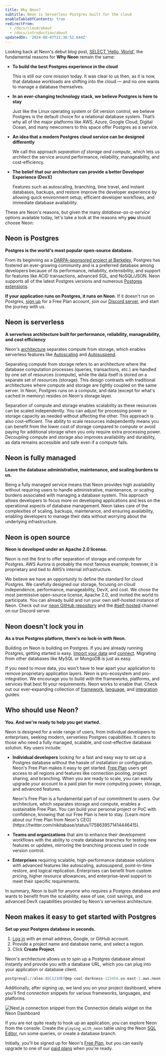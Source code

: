 ```yaml
---
title: Why Neon?
subtitle: Neon is Serverless Postgres built for the cloud
enableTableOfContents: true
redirectFrom:
  - /docs/cloud/about
  - /docs/introduction/about
updatedOn: '2024-08-07T21:36:52.644Z'
---
```


Looking back at Neon's debut blog post, [SELECT ’Hello, World’](https://neon.tech/blog/hello-world), the fundamental reasons for **Why Neon** remain the same:

- **To build the best Postgres experience in the cloud**

  This is still our core mission today. It was clear to us then, as it is now, that database workloads are shifting into the cloud &#8212; and no one wants to manage a database themselves.

- **In an ever-changing technology stack, we believe Postgres is here to stay**

  Just like the Linux operating system or Git version control, we believe Postgres is the default choice for a relational database system. That’s why all of the major platforms like AWS, Azure, Google Cloud, Digital Ocean, and many newcomers to this space offer Postgres as a service.

- **An idea that a modern Postgres cloud service can be designed differently**

  We call this approach _separation of storage and compute_, which lets us architect the service around performance, reliability, manageability, and cost-efficiency.

- **The belief that our architecture can provide a better Developer Experience (DevX)**

  Features such as autoscaling, branching, time travel, and instant databases, backups, and restore improve the developer experience by allowing quick environment setup, efficient developer workflows, and immediate database availability.

These are Neon's reasons, but given the many _database-as-a-service_ options available today, let's take a look at the reasons why **you** should choose Neon:

## Neon is Postgres

**Postgres is the world's most popular open-source database.**

From its beginning as a [DARPA-sponsored project at Berkeley](https://www.postgresql.org/docs/current/history.html), Postgres has fostered an ever-growing community and is a preferred database among developers because of its performance, reliability, extensibility, and support for features like ACID transactions, advanced SQL, and NoSQL/JSON. Neon supports all of the latest Postgres versions and numerous [Postgres extensions](/docs/extensions/extensions-intro).

**If your application runs on Postgres, it runs on Neon**. If it doesn't run on Postgres, [sign up](https://console.neon.tech/signup) for a Free Plan account, join our [Discord server](https://discord.gg/92vNTzKDGp), and start the journey with us.

## Neon is serverless

**A serverless architecture built for performance, reliability, manageability, and cost efficiency**

Neon's [architecture](/docs/introduction/architecture-overview) separates compute from storage, which enables serverless features like [Autoscaling](/docs/get-started-with-neon/production-readiness#autoscaling) and [Autosuspend](/docs/get-started-with-neon/production-readiness##scale-to-zero).

Separating compute from storage refers to an architecture where the database computation processes (queries, transactions, etc.) are handled by one set of resources (compute), while the data itself is stored on a separate set of resources (storage). This design contrasts with traditional architectures where compute and storage are tightly coupled on the same server. In Neon, Postgres runs on a compute, and data (except for what's cached in memory) resides on Neon's storage layer.

Separation of compute and storage enables scalability as these resources can be scaled independently. You can adjust for processing power or storage capacity as needed without affecting the other. This approach is also cost-efficient. The ability to scale resources independently means you can benefit from the lower cost of storage compared to compute or avoid paying for additional storage when you only require extra processing power. Decoupling compute and storage also improves availability and durability, as data remains accessible and safe even if a compute fails.

## Neon is fully managed

**Leave the database administrative, maintenance, and scaling burdens to us.**

Being a fully managed service means that Neon provides high availability without requiring users to handle administrative, maintenance, or scaling burdens associated with managing a database system. This approach allows developers to focus more on developing applications and less on the operational aspects of database management. Neon takes care of the complexities of scaling, backups, maintenance, and ensuring availability, enabling developers to manage their data without worrying about the underlying infrastructure.

## Neon is open source

**Neon is developed under an Apache 2.0 license.**

Neon is not the first to offer separation of storage and compute for Postgres. AWS Aurora is probably the most famous example; however, it is proprietary and tied to AWS’s internal infrastructure.

We believe we have an opportunity to define the standard for cloud Postgres. We carefully designed our storage, focusing on cloud independence, performance, manageability, DevX, and cost. We chose the most permissive open-source license, Apache 2.0, and invited the world to participate. You can already build and run your own self-hosted instance of Neon. Check out our [neon GitHub repository](https://github.com/neondatabase) and the [#self-hosted](https://discord.com/channels/1176467419317940276/1184894814769127464) channel on our Discord server.

## Neon doesn't lock you in

**As a true Postgres platform, there's no lock-in with Neon.**

Building on Neon is building on Postgres. If you are already running Postgres, getting started is easy. [Import your data](https://neon.tech/docs/import/import-intro) and [connect](https://neon.tech/docs/connect/connect-intro). Migrating from other databases like MySQL or MongoDB is just as easy.

If you need to move data, you won't have to tear apart your application to remove proprietary application layers. Neon is pro-ecosystem and pro-integration. We encourage you to build with the frameworks, platforms, and services that best fit your requirements. Neon works to enable that. Check out our ever-expanding collection of [framework](/docs/get-started-with-neon/frameworks), [language](/docs/get-started-with-neon/languages), and [integration](/docs/guides/integrations) guides.

## Who should use Neon?

**You. And we're ready to help you get started.**

Neon is designed for a wide range of users, from individual developers to enterprises, seeking modern, serverless Postgres capabilities. It caters to those who need a fully managed, scalable, and cost-effective database solution. Key users include:

- **Individual developers** looking for a fast and easy way to set up a Postgres database without the hassle of installation or configuration. Neon's Free Plan makes it easy to get started. [Free Plan](/docs/introduction/plans#free-plan) users get access to all regions and features like connection pooling, project sharing, and branching. When you are ready to scale, you can easily upgrade your account to a paid plan for more computing power, storage, and advanced features.

  <Admonition type="tip" title="Neon's Free Plan is here to stay">
  Neon's Free Plan is a fundamental part of our commitment to users. Our architecture, which separates storage and compute, enables a sustainable Free Plan. You can build your personal project or PoC with confidence, knowing that our Free Plan is here to stay. [Learn more about our Free Plan from Neon's CEO](https://twitter.com/nikitabase/status/1758639571414446415).
  </Admonition>

- **Teams and organizations** that aim to enhance their development workflows with the ability to create database branches for testing new features or updates, mirroring the branching process used in code version control.
- **Enterprises** requiring scalable, high-performance database solutions with advanced features like autoscaling, autosuspend, point-in-time restore, and logical replication. Enterprises can benefit from custom pricing, higher resource allowances, and enterprise-level support to meet their specific requirements.

In summary, Neon is built for anyone who requires a Postgres database and wants to benefit from the scalability, ease of use, cost savings, and advanced DevX capabilities provided by Neon's serverless architecture.

## Neon makes it easy to get started with Postgres

**Set up your Postgres database in seconds.**

1. [Log in](https://console.neon.tech/signup) with an email address, Google, or GitHub account.
2. Provide a project name and database name, and select a region.
3. Click **Create Project**.

Neon's architecture allows us to spin up a Postgres database almost instantly and provide you with a database URL, which you can plug into your application or database client.

```sql
postgresql://alex:AbC123dEf@ep-cool-darkness-123456.us-east-2.aws.neon.tech/dbname
```

Additionally, after signing up, we land you on your project dashboard, where you'll find connection snippets for various frameworks, languages, and platforms.

![Next.js connection snippet from the Connection details widget on the Neon Dashboard](/docs/get-started-with-neon/connection_snippet.png)

If you are not quite ready to hook up an application, you can explore Neon from the console. Create the `playing_with_neon` table using the Neon [SQL Editor](/docs/get-started-with-neon/query-with-neon-sql-editor), run some queries, or create a database branch.

Initially, you'll be signed up for Neon's [Free Plan](/docs/introduction/plans#free-plan), but you can easily upgrade to one of our [paid plans](/docs/introduction/plans) when you're ready.

<CTA title="Are you ready?" description="After signing up, remember to join our active Discord community, where you'll find Neon users and team members ready to help." buttonText="Sign up" buttonUrl="https://console.neon.tech/signup" />
